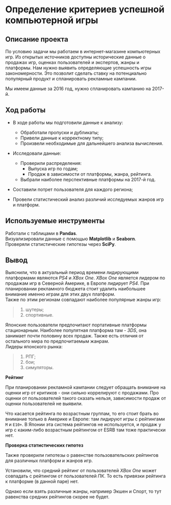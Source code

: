 # Определение критериев успешной компьютерной игры  

## Описание проекта  

По условию задачи мы работаем в интернет-магазине компьютерных игр. Из открытых источников доступны исторические данные о продажах игр, оценках пользователей и экспертов, жанры и платформы. Нам нужно выявить определяющие успешность игры закономерности. Это позволит сделать ставку на потенциально популярный продукт и спланировать рекламные кампании.  

Мы имеем данные за 2016 год, нужно спланировать кампанию на 2017-й.  

## Ход работы  

- В ходе работы мы подготовили данные к анализу:  
    * Обработали пропуски и дубликаты;  
    * Привели данные к корректному типу;  
    * Произвели необходимые для дальнейшего анализа вычисления.  

- Исследовали данные:  
    * Проверили распределения:  
      * Выпуска игр по годам;  
      * Продаж в зависимости от платформы, жанра, рейтинга.
    * Выбрали наиболее перспективные платформы на 2017-й год.   
- Составили потрет пользователя для каждого региона;  
- Провели статистический анализ различий исследуемых жанров игр и платформ.   

## Используемые инструменты  

Работали с таблицами в __Pandas__.  
Визуализировали данные с помощью __Matplotlib__ и __Seaborn__.  
Проверяли статистические гипотезы через __SciPy__. 

## Вывод  

Выяснили, что в актуальный период времени лидирующими платформами являются *PS4* и *XBox One*. *XBox One* является лидером по продажам игр в Северной Америке, в Европе лидирует *PS4*. При планировании рекламного бюджета стоит удалить наибольшее внимание именно играм для этих  двух платформ.  
Также по этим регионам совпадают наиболее популярные жанры игр:
> 1. шутеры;
> 1. спортивные.  


Японские пользователи предпочитают портативные платформы стационарным. Наиболее популятная платформа там - *3DS*, она занимает почти половину всех продаж. 
Также есть отличия от остального мира по предпочитаемым жанрам.  
Лидеры японского рынка:  
> 1. РПГ;  
> 1. бои;
> 1. симуляторы.  


**Рейтинг**  

При планировании рекламной кампании следует обращать внимание на оценки игр от критиков - они сильно коррелируют с продажами. Про оценки от пользователей такого сказать нельзя, зависимости продаж от оценки пользователей не выявили. 

Что касается рейтинга по возрастным группам, то его стоит брать во внимание только в Америке и Европе: там лидируют игры с рейтингами `M` и `E10+`. В Японии эта система рейтингов не используется, и продаж у игр с каким-либо возрастным рейтингом от ESRB там тоже практически нет.   


__Проверка статистических гипотез__  

Также проверили гипотезы о равенстве пользовательских рейтингов для различных платформ и жанров игр.  

Установили, что средний рейтинг от пользователей *XBox One* может совпадать с рейтингом от пользователей *ПК*. То есть привязки рейтинга к платформе (в данной паре) нет.  

Однако если взять различные жанры, например Экшен и Спорт, то тут равенства средних рейтингов скорее не будет. 


